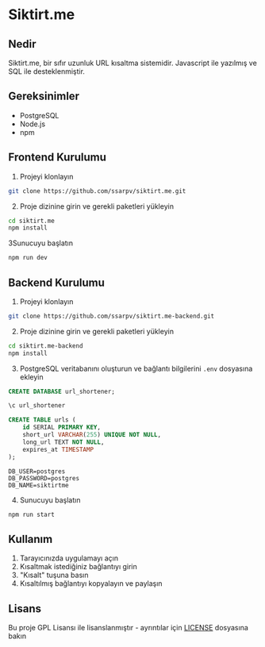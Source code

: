 # Siktirt.me

## Nedir

Siktirt.me, bir sıfır uzunluk URL kısaltma sistemidir. Javascript ile yazılmış ve SQL ile desteklenmiştir.

## Gereksinimler

- PostgreSQL
- Node.js
- npm

## Frontend Kurulumu

1. Projeyi klonlayın

```bash
git clone https://github.com/ssarpv/siktirt.me.git
```

2. Proje dizinine girin ve gerekli paketleri yükleyin

```bash
cd siktirt.me
npm install
```

3Sunucuyu başlatın

```bash
npm run dev
```

## Backend Kurulumu

1. Projeyi klonlayın

```bash
git clone https://github.com/ssarpv/siktirt.me-backend.git
```

2. Proje dizinine girin ve gerekli paketleri yükleyin

```bash
cd siktirt.me-backend
npm install
```

3. PostgreSQL veritabanını oluşturun ve bağlantı bilgilerini `.env` dosyasına ekleyin

```sql
CREATE DATABASE url_shortener;

\c url_shortener

CREATE TABLE urls (
    id SERIAL PRIMARY KEY,
    short_url VARCHAR(255) UNIQUE NOT NULL,
    long_url TEXT NOT NULL,
    expires_at TIMESTAMP
);
```

```env
DB_USER=postgres
DB_PASSWORD=postgres
DB_NAME=siktirtme
```

4. Sunucuyu başlatın

```bash
npm run start
```

## Kullanım

1. Tarayıcınızda uygulamayı açın
2. Kısaltmak istediğiniz bağlantıyı girin
3. "Kısalt" tuşuna basın
4. Kısaltılmış bağlantıyı kopyalayın ve paylaşın

## Lisans

Bu proje GPL Lisansı ile lisanslanmıştır - ayrıntılar için [LICENSE](LICENSE) dosyasına bakın